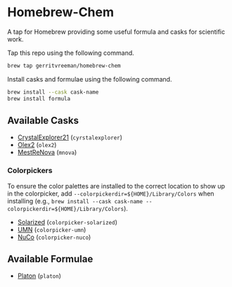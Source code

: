 # Homebrew-Chem

A tap for Homebrew providing some useful formula and casks for scientific work.

Tap this repo using the following command.

```sh
brew tap gerritvreeman/homebrew-chem
```

Install casks and formulae using the following command.

```sh
brew install --cask cask-name
brew install formula
```

## Available Casks

- [CrystalExplorer21](https://crystalexplorer.net) (`cyrstalexplorer`)
- [Olex2](https://www.olexsys.org/olex2/) (`olex2`)
- [MestReNova](https://mestrelab.com) (`mnova`)

### Colorpickers

To ensure the color palettes are installed to the correct location to show up in the colorpicker, add `--colorpickerdir=${HOME}/Library/Colors` when installing (e.g., `brew install --cask cask-name --colorpickerdir=${HOME}/Library/Colors`).

- [Solarized](https://ethanschoonover.com/solarized/) (`colorpicker-solarized`)
- [UMN](https://github.com/gerritvreeman/umn-colors) (`colorpicker-umn`)
- [NuCo](https://github.com/gerritvreeman/nuco-colors) (`colorpicker-nuco`)

## Available Formulae

- [Platon](http://www.platonsoft.nl/platon/) (`platon`)
